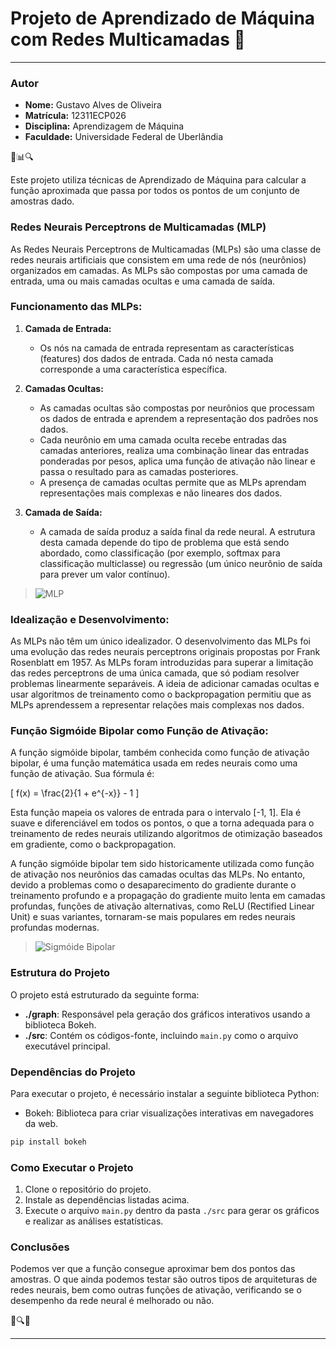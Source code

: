 # Projeto de Aprendizado de Máquina com Redes Multicamadas 🧠
---
### Autor
- **Nome:** Gustavo Alves de Oliveira
- **Matrícula:** 12311ECP026
- **Disciplina:** Aprendizagem de Máquina
- **Faculdade:** Universidade Federal de Uberlândia


🤖📊🔍

Este projeto utiliza técnicas de Aprendizado de Máquina para calcular a função aproximada que passa por todos os pontos de um conjunto de amostras dado.

### Redes Neurais Perceptrons de Multicamadas (MLP)

As Redes Neurais Perceptrons de Multicamadas (MLPs) são uma classe de redes neurais artificiais que consistem em uma rede de nós (neurônios) organizados em camadas. As MLPs são compostas por uma camada de entrada, uma ou mais camadas ocultas e uma camada de saída.

### Funcionamento das MLPs:

1. **Camada de Entrada:**
   - Os nós na camada de entrada representam as características (features) dos dados de entrada. Cada nó nesta camada corresponde a uma característica específica.

2. **Camadas Ocultas:**
   - As camadas ocultas são compostas por neurônios que processam os dados de entrada e aprendem a representação dos padrões nos dados.
   - Cada neurônio em uma camada oculta recebe entradas das camadas anteriores, realiza uma combinação linear das entradas ponderadas por pesos, aplica uma função de ativação não linear e passa o resultado para as camadas posteriores.
   - A presença de camadas ocultas permite que as MLPs aprendam representações mais complexas e não lineares dos dados.

3. **Camada de Saída:**
   - A camada de saída produz a saída final da rede neural. A estrutura desta camada depende do tipo de problema que está sendo abordado, como classificação (por exemplo, softmax para classificação multiclasse) ou regressão (um único neurônio de saída para prever um valor contínuo).

>![MLP](https://www.researchgate.net/publication/293013889/figure/fig1/AS:335717596188674@1457052720824/Figura-1-Exemplo-simplificado-de-uma-rede-neural-multicamadas-HAYKIN-2001-Figure-1.png)

### Idealização e Desenvolvimento:

As MLPs não têm um único idealizador. O desenvolvimento das MLPs foi uma evolução das redes neurais perceptrons originais propostas por Frank Rosenblatt em 1957. As MLPs foram introduzidas para superar a limitação das redes perceptrons de uma única camada, que só podiam resolver problemas linearmente separáveis. A ideia de adicionar camadas ocultas e usar algoritmos de treinamento como o backpropagation permitiu que as MLPs aprendessem a representar relações mais complexas nos dados.

### Função Sigmóide Bipolar como Função de Ativação:

A função sigmóide bipolar, também conhecida como função de ativação bipolar, é uma função matemática usada em redes neurais como uma função de ativação. Sua fórmula é:

\[ f(x) = \frac{2}{1 + e^{-x}} - 1 \]

Esta função mapeia os valores de entrada para o intervalo [-1, 1]. Ela é suave e diferenciável em todos os pontos, o que a torna adequada para o treinamento de redes neurais utilizando algoritmos de otimização baseados em gradiente, como o backpropagation.

A função sigmóide bipolar tem sido historicamente utilizada como função de ativação nos neurônios das camadas ocultas das MLPs. No entanto, devido a problemas como o desaparecimento do gradiente durante o treinamento profundo e a propagação do gradiente muito lenta em camadas profundas, funções de ativação alternativas, como ReLU (Rectified Linear Unit) e suas variantes, tornaram-se mais populares em redes neurais profundas modernas.

> ![Sigmóide Bipolar](https://www.researchgate.net/publication/331087209/figure/fig4/AS:726046831820800@1550114462005/Figura-54-Funcion-de-Activacion-Sigmoide-Bipolar.jpg)

### Estrutura do Projeto

O projeto está estruturado da seguinte forma:

- **./graph**: Responsável pela geração dos gráficos interativos usando a biblioteca Bokeh.
- **./src**: Contém os códigos-fonte, incluindo `main.py` como o arquivo executável principal.

### Dependências do Projeto

Para executar o projeto, é necessário instalar a seguinte biblioteca Python:

- Bokeh: Biblioteca para criar visualizações interativas em navegadores da web.

```bash
pip install bokeh
```

### Como Executar o Projeto

1. Clone o repositório do projeto.
2. Instale as dependências listadas acima.
3. Execute o arquivo `main.py` dentro da pasta `./src` para gerar os gráficos e realizar as análises estatísticas.

### Conclusões

Podemos ver que a função consegue aproximar bem dos pontos das amostras. O que ainda podemos testar são outros tipos de arquiteturas de redes neurais, bem como outras funções de ativação, verificando se o desempenho da rede neural é melhorado ou não.

🚀🔍💡

---
